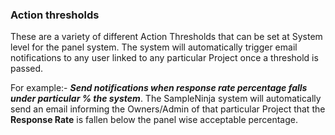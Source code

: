 ### Action thresholds
These are a variety of different Action Thresholds that can be set at System level for the panel system. The system will automatically trigger email notifications to any user linked to any particular Project once a threshold is passed.

For example:- _**Send notifications when response rate percentage falls under particular % the system**_.  The SampleNinja system will automatically send an email informing the Owners/Admin of that particular Project that the **Response Rate** is fallen below the panel wise acceptable percentage.